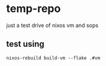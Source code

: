 # temp-repo
just a test drive of nixos vm and sops

## test using
```
nixos-rebuild build-vm --flake .#vm
```
